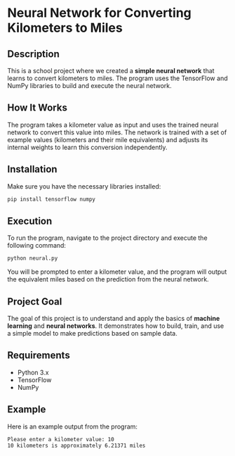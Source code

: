 
# Neural Network for Converting Kilometers to Miles

## Description

This is a school project where we created a **simple neural network** that learns to convert kilometers to miles. The program uses the TensorFlow and NumPy libraries to build and execute the neural network.

## How It Works

The program takes a kilometer value as input and uses the trained neural network to convert this value into miles. The network is trained with a set of example values (kilometers and their mile equivalents) and adjusts its internal weights to learn this conversion independently.

## Installation

Make sure you have the necessary libraries installed:

```bash
pip install tensorflow numpy
```

## Execution

To run the program, navigate to the project directory and execute the following command:

```bash
python neural.py
```

You will be prompted to enter a kilometer value, and the program will output the equivalent miles based on the prediction from the neural network.

## Project Goal

The goal of this project is to understand and apply the basics of **machine learning** and **neural networks**. It demonstrates how to build, train, and use a simple model to make predictions based on sample data.

## Requirements

- Python 3.x
- TensorFlow
- NumPy

## Example

Here is an example output from the program:

```
Please enter a kilometer value: 10
10 kilometers is approximately 6.21371 miles
```


